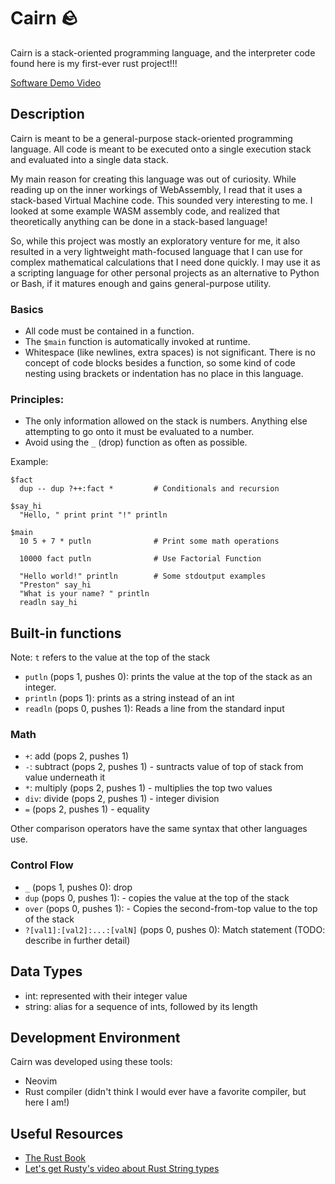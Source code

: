 
# Cairn 🪨

Cairn is a stack-oriented programming language, and the interpreter code found here is my first-ever rust project!!!

[Software Demo Video](https://youtu.be/4RxESsPvRfk)

## Description

Cairn is meant to be a general-purpose stack-oriented programming language. All code is meant to be executed onto a single execution stack and evaluated into a single data stack.

My main reason for creating this language was out of curiosity. While reading up on the inner workings of WebAssembly, I read that it uses a stack-based Virtual Machine code. This sounded very interesting to me. I looked at some example WASM assembly code, and realized that theoretically anything can be done in a stack-based language!

So, while this project was mostly an exploratory venture for me, it also resulted in a very lightweight math-focused language that I can use for complex mathematical calculations that I need done quickly. I may use it as a scripting language for other personal projects as an alternative to Python or Bash, if it matures enough and gains general-purpose utility.

### Basics

- All code must be contained in a function.
- The `$main` function is automatically invoked at runtime.
- Whitespace (like newlines, extra spaces) is not significant. There is no concept of code blocks besides a function, so some kind of code nesting using brackets or indentation has no place in this language.

### Principles:

- The only information allowed on the stack is numbers. Anything else attempting to go onto it must be evaluated to a number.
- Avoid using the `_` (drop) function as often as possible.

Example:

```
$fact
  dup -- dup ?++:fact *         # Conditionals and recursion

$say_hi
  "Hello, " print print "!" println

$main
  10 5 + 7 * putln              # Print some math operations

  10000 fact putln              # Use Factorial Function

  "Hello world!" println        # Some stdoutput examples
  "Preston" say_hi
  "What is your name? " println
  readln say_hi
```

## Built-in functions

Note: `t` refers to the value at the top of the stack

- `putln` (pops 1, pushes 0): prints the value at the top of the stack as an integer.
- `println` (pops 1): prints as a string instead of an int
- `readln` (pops 0, pushes 1): Reads a line from the standard input

### Math

- `+`: add (pops 2, pushes 1)
- `-`: subtract (pops 2, pushes 1) - suntracts value of top of stack from value underneath it
- `*`: multiply (pops 2, pushes 1) - multiplies the top two values
- `div`: divide (pops 2, pushes 1) - integer division
- `=` (pops 2, pushes 1) - equality

Other comparison operators have the same syntax that other languages use.

### Control Flow

- `_` (pops 1, pushes 0): drop
- `dup` (pops 0, pushes 1): - copies the value at the top of the stack
- `over` (pops 0, pushes 1): - Copies the second-from-top value to the top of the stack
- `?[val1]:[val2]:...:[valN]` (pops 0, pushes 0): Match statement (TODO: describe in further detail)

## Data Types

- int: represented with their integer value
- string: alias for a sequence of ints, followed by its length

## Development Environment

Cairn was developed using these tools:

- Neovim
- Rust compiler (didn't think I would ever have a favorite compiler, but here I am!)

## Useful Resources

- [The Rust Book](https://doc.rust-lang.org/book/)
- [Let's get Rusty's video about Rust String types](https://youtu.be/CpvzeyzgQdw?si=b6_Z-e7RJNlGbvig)

